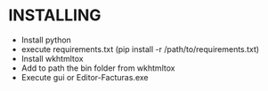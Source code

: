 # INSTALLING

- Install python
- execute requirements.txt (pip install -r /path/to/requirements.txt)
- Install wkhtmltox 
- Add to path the bin folder from wkhtmltox
- Execute gui or Editor-Facturas.exe